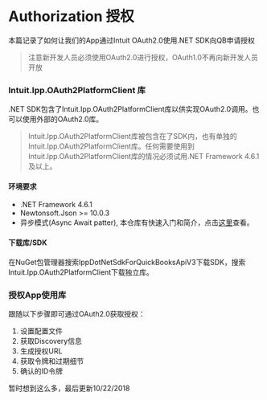 # Authorization 授权
本篇记录了如何让我们的App通过Intuit OAuth2.0使用.NET SDK向QB申请授权

> 注意新开发人员必须使用OAuth2.0进行授权，OAuth1.0不再向新开发人员开放

### Intuit.Ipp.OAuth2PlatformClient 库
.NET SDK包含了Intuit.Ipp.OAuth2PlatformClient库以供实现OAuth2.0调用。也可以使用外部的OAuth2.0库。

> Intuit.Ipp.OAuth2PlatformClient库被包含在了SDK内，也有单独的Intuit.Ipp.OAuth2PlatformClient库。任何需要使用到Intuit.Ipp.OAuth2PlatformClient库的情况必须试用.NET Framework 4.6.1及以上。

#### 环境要求
- .NET Framework 4.6.1
- Newtonsoft.Json >= 10.0.3
- 异步模式(Async Await patter), 本仓库有快速入门和简介，点击[这里](https://github.com/sdw283074970/CS_Advanced_LearningNote/blob/master/A.%E5%BC%82%E6%AD%A5%E7%BC%96%E7%A8%8BAsynchronous%20Programming.cs)查看。

#### 下载库/SDK
在NuGet包管理器搜索IppDotNetSdkForQuickBooksApiV3下载SDK，搜索Intuit.Ipp.OAuth2PlatformClient下载独立库。

### 授权App使用库
跟随以下步骤即可通过OAuth2.0获取授权：
1. 设置配置文件
2. 获取Discovery信息
3. 生成授权URL
4. 获取令牌和过期细节
5. 确认的ID令牌

暂时想到这么多，最后更新10/22/2018

